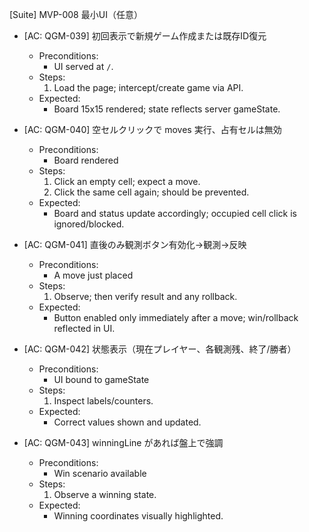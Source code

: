 [Suite] MVP-008 最小UI（任意）

- [AC: QGM-039] 初回表示で新規ゲーム作成または既存ID復元
  - Preconditions:
    - UI served at `/`.
  - Steps:
    1) Load the page; intercept/create game via API.
  - Expected:
    - Board 15x15 rendered; state reflects server gameState.

- [AC: QGM-040] 空セルクリックで moves 実行、占有セルは無効
  - Preconditions:
    - Board rendered
  - Steps:
    1) Click an empty cell; expect a move.
    2) Click the same cell again; should be prevented.
  - Expected:
    - Board and status update accordingly; occupied cell click is ignored/blocked.

- [AC: QGM-041] 直後のみ観測ボタン有効化→観測→反映
  - Preconditions:
    - A move just placed
  - Steps:
    1) Observe; then verify result and any rollback.
  - Expected:
    - Button enabled only immediately after a move; win/rollback reflected in UI.

- [AC: QGM-042] 状態表示（現在プレイヤー、各観測残、終了/勝者）
  - Preconditions:
    - UI bound to gameState
  - Steps:
    1) Inspect labels/counters.
  - Expected:
    - Correct values shown and updated.

- [AC: QGM-043] winningLine があれば盤上で強調
  - Preconditions:
    - Win scenario available
  - Steps:
    1) Observe a winning state.
  - Expected:
    - Winning coordinates visually highlighted.


